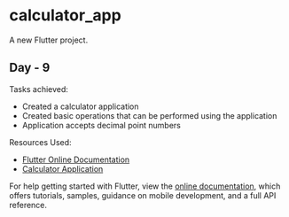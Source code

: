 # calculator_app

A new Flutter project.

## Day - 9

Tasks achieved:
* Created a calculator application
* Created basic operations that can be performed using the application
* Application accepts decimal point numbers

Resources Used:
* [Flutter Online Documentation](https://flutter.dev/docs)
* [Calculator Application](https://www.youtube.com/watch?v=eVG5DkPF5x8)

For help getting started with Flutter, view the
[online documentation](https://flutter.dev/docs), which offers tutorials,
samples, guidance on mobile development, and a full API reference.

